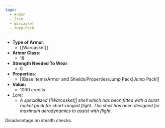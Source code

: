 ```yaml
---
tags:
  - Armor
  - Item
  - Warcasket
  - Jump-Pack
---
```


- __Type of Armor__:
	* [[Warcasket]]
- __Armor Class__:
	* 18
- __Strength Needed To Wear__:
	* 0
- __Properties__:
	* [[Base Items/Armor and Shields/Properties/Jump Pack|Jump Pack]]
- **Value:**
	- 1000 credits
- *Lore:*
	- *A specialized [[Warcasket]] shell which has been fitted with a burst rocket pack for short-ranged flight. The shell has been designed for maximum aerodynamics to assist with flight.*

Disadvantage on stealth checks.